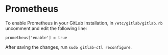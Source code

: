 # Prometheus

To enable Prometheus in your GitLab installation, in `/etc/gitlab/gitlab.rb`
uncomment and edit the following line:

```
prometheus['enable'] = true
```
After saving the changes, run `sudo gitlab-ctl reconfigure`.
